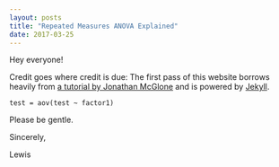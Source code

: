 ```yaml
---
layout: posts
title: "Repeated Measures ANOVA Explained"
date: 2017-03-25
---
```


Hey everyone!

Credit goes where credit is due: The first pass of this website borrows heavily from [a tutorial by Jonathan McGlone](http://jmcglone.com/guides/github-pages/) and is powered by [Jekyll](http://jekyllrb.com).
```{r}
test = aov(test ~ factor1)
```
Please be gentle.

Sincerely,

Lewis
